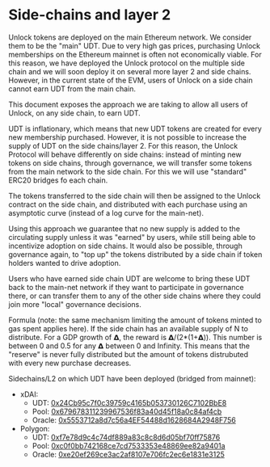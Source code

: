 # Side-chains and layer 2

Unlock tokens are deployed on the main Ethereum network. We consider them to be the "main" UDT. Due to very high gas prices, purchasing Unlock memberships on the Ethereum mainnet is often not economically viable. For this reason, we have deployed the Unlock protocol on the multiple side chain and we will soon deploy it on several more layer 2 and side chains. However, in the current state of the EVM, users of Unlock on a side chain cannot earn UDT from the main chain.

This document exposes the approach we are taking to allow all users of Unlock, on any side chain, to earn UDT.

UDT is inflationary, which means that new UDT tokens are created for every new membership purchased. However, it is not possible to increase the supply of UDT on the side chains/layer 2. For this reason, the Unlock Protocol will behave differently on side chains: instead of minting new tokens on side chains, through governance, we will transfer some tokens from the main network to the side chain. For this we will use "standard" ERC20 bridges fo each chain.

The tokens transferred to the side chain will then be assigned to the Unlock contract on the side chain, and distributed with each purchase using an asymptotic curve \(instead of a log curve for the main-net\).

Using this approach we guarantee that no new supply is added to the circulating supply unless it was "earned" by users, while still being able to incentivize adoption on side chains. It would also be possible, through governance again, to "top up" the tokens distributed by a side chain if token holders wanted to drive adoption.

Users who have earned side chain UDT are welcome to bring these UDT back to the main-net network if they want to participate in governance there, or can transfer them to any of the other side chains where they could join more "local" governance decisions.

Formula \(note: the same mechanism limiting the amount of tokens minted to gas spent applies here\). If the side chain has an available supply of N to distribute. For a GDP growth of 𝝙, the reward is 𝝙/\(2\*\(1+𝝙\)\). This number is between 0 and 0.5 for any 𝝙 between 0 and Infinity. This means that the "reserve" is never fully distributed but the amount of tokens distrubuted with every new purchase decreases.

Sidechains/L2 on which UDT have been deployed \(bridged from mainnet\):

* xDAI: 
  * UDT: [0x24Cb95c7f0c39759c4165b053730126C7102BbE8](https://blockscout.com/xdai/mainnet/tokens/0x24Cb95c7f0c39759c4165b053730126C7102BbE8)
  * Pool: [0x679678311239967536f83a40d45f18a0c84af4cb](https://info.honeyswap.org/#/pair/0x679678311239967536f83a40d45f18a0c84af4cb) 
  * Oracle: [0x5553712a8d7c56a4EF54488d1628684A2948F756](https://blockscout.com/xdai/mainnet/address/0x5553712a8d7c56a4EF54488d1628684A2948F756)
* Polygon: 
  * UDT: [0xf7e78d9c4c74df889a83c8c8d6d05bf70ff75876](https://polygonscan.com/address/0xf7e78d9c4c74df889a83c8c8d6d05bf70ff75876)
  * Pool: [0xc0f0bb742168ce7cd7533353e48869ee82a9401a](https://info.quickswap.exchange/pair/0xc0f0bb742168ce7cd7533353e48869ee82a9401a)
  * Oracle: [0xe20ef269ce3ac2af8107e706fc2ec6e1831e3125](https://polygonscan.com/address/0xe20ef269ce3ac2af8107e706fc2ec6e1831e3125)

